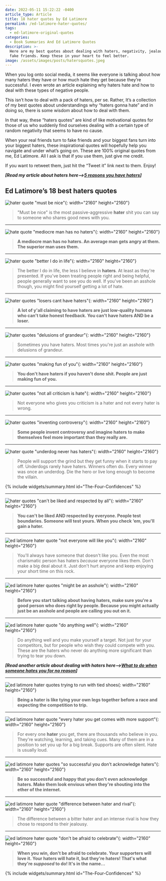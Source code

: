 ```yaml
---
date: 2022-05-11 15:22:22 -0400
article_type: Article
title: 18 hater quotes by Ed Latimore
permalink: /ed-latimore-hater-quotes/
tags:
  - ed-latimore-original-quotes
categories:
  - Book Summaries And Ed Latimore Quotes
description: >-
  Here are my best quotes about dealing with haters, negativity, jealousy, and
  fake friends. Keep these in your heart to feel better.
image: /assets/images/posts/hatersquotes.jpeg
---
```

When you log onto social media, it seems like everyone is talking about how many haters they have or how much hate they get because they’re successful. I even wrote an article explaining why haters hate and how to deal with these types of negative people.

This isn’t how to deal with a pack of haters, per se. Rather, It’s a collection of my best quotes about understandings why “haters gonna hate” and in doing so, there is some wisdom about how to deal with them.

In that way, these “haters quotes” are kind of like motivational quotes for those of us who suddenly find ourselves dealing with a certain type of random negativity that seems to have no cause.

When your real friends turn to fake friends and your biggest fans turn into your biggest haters, these inspirational quotes will hopefully help you navigate and under what’s going on. These are 100% original quotes from me, Ed Latimore. All I ask is that if you use them, just give me credit.

If you want to retweet them, just hit the “Tweet it” link next to them. Enjoy!

***\[Read my article about haters here–&gt;[5 reasons you have haters](/why-you-have-haters-even-if-you-arent-an-asshole/)\]***

## Ed Latimore’s 18 best haters quotes

![hater quote &quot;must be nice&quot;](/assets/images/posts/mustbenice.png){: width="2160" height="2160"}

> "Must be nice" is the most passive-aggressive **hater** shit you can say to someone who shares good news with you.

---

![hate quote &quot;mediocre man has no haters&quot;](/assets/images/posts/mediocreman.png){: width="2160" height="2160"}

> **A mediocre man has no haters. An average man gets angry at them. The superior man uses them.**

---

![hater quote &quot;better I do in life&quot;](/assets/images/posts/betteridoinlife.png){: width="2160" height="2160"}

> The better I do in life, the less I believe in **haters**. At least as they're presented. If you've been treating people right and being helpful, people generally want to see you do well. If you've been an asshole though, you might find yourself getting a lot of hate.

---

![hater quotes &quot;losers cant have haters&quot;](/assets/images/posts/loserscanthavehaters.png){: width="2160" height="2160"}

> **A lot of y'all claiming to have haters are just low-quality humans who can't take honest feedback. You can't have haters AND be a loser.**

---

![hater quotes &quot;delusions of grandeur&quot;](/assets/images/posts/delusiosofgrandeur.png){: width="2160" height="2160"}

> Sometimes you have haters. Most times you're just an asshole with delusions of grandeur.

---

![hater quotes &quot;making fun of you&quot;](/assets/images/posts/makingfunofyou.png){: width="2160" height="2160"}

> **You don't have haters if you haven't done shit. People are just making fun of you.**

---

![hater quotes &quot;not all criticism is hate&quot;](/assets/images/posts/notallcriticismishate.png){: width="2160" height="2160"}

> Not everyone who gives you criticism is a hater and not every hater is wrong.

---

![hater quotes &quot;inventing controversy&quot;](/assets/images/posts/inventcontroversy.png){: width="2160" height="2160"}

> **Some people invent controversy and imagine haters to make themselves feel more important than they really are.**

---

![hater quote &quot;underdog never has haters&quot;](/assets/images/posts/supportthegrind.png){: width="2160" height="2160"}

> People will support the grind but they get funny when it starts to pay off. Underdogs rarely have haters. Winners often do. Every winner was once an underdog. Die the hero or live long enough to become the villain.

{% include widgets/summary.html id="The-Four-Confidences" %}

---

![hater quotes &quot;can't be liked and respected by all&quot;](/assets/images/posts/likedandrespectedbyallpng.png){: width="2160" height="2160"}

> **You can't be liked AND respected by everyone. People test boundaries. Someone will test yours. When you check ‘em, you'll gain a hater.**

---

![ed latimore hater quote &quot;not everyone will like you&quot;](/assets/images/posts/someonewillalwaysdislike.png){: width="2160" height="2160"}

> You'll always have someone that doesn't like you. Even the most charismatic person has haters *because* everyone likes them. Don't make a big deal about it. Just don't hurt anyone and keep enjoying your short time on this rock.

---

![ed latimore hater quotes &quot;might be an asshole&quot;](/assets/images/posts/mightbeanasshole.png){: width="2160" height="2160"}

> **Before you start talking about having haters, make sure you're a good person who does right by people. Because you might actually just be an asshole and people are calling you out on it.**

---

![ed latimore hater quote &quot;do anything well&quot;](/assets/images/posts/doanythingwell.png){: width="2160" height="2160"}

> Do anything well and you make yourself a target. Not just for your competitors, but for people who wish they could compete with you. These are the haters who never do anything more significant than trying to tear you down.

***\[Read another article about dealing with haters here–&gt;[What to do when someone hates you for no reason](/when-someone-hates-you-for-no-reason/)\]***

---

![ed latimore hater quotes trying to run with tied shoes](/assets/images/posts/haterrunningwithtiedshoes.png){: width="2160" height="2160"}

> **Being a hater is like tying your own legs together before a race and expecting the competition to trip.**

---

![ed latimore hater quote &quot;every hater you get comes with more support&quot;](/assets/images/posts/everyhateryouget.png){: width="2160" height="2160"}

> For every one **hater** you get, there are thousands who believe in you. They're watching, learning, and taking cues. Many of them are in a position to set you up for a big break. Supports are often silent. Hate is usually loud.

---

![ed latimore hater quotes &quot;so successful you don't acknowledge haters&quot;](/assets/images/posts/sosuccessfulyoudontevenacknowledgehaters.png){: width="2160" height="2160"}

> **Be so successful and happy that you don't even acknowledge haters. Make them look envious when they're shouting into the ether of the internet.**

---

![ed latimore hater quote &quot;difference between hater and rival&quot;](/assets/images/posts/haterandrivalresponse.png){: width="2160" height="2160"}

> The difference between a bitter hater and an intense rival is how they chose to respond to their jealousy.

---

![ed latimore hater quote &quot;don't be afraid to celebrate&quot;](/assets/images/posts/don-tbeafraidtocelebrate.png){: width="2160" height="2160"}

> **When you win, don't be afraid to celebrate. Your supporters will love it. Your haters will hate it, but they're haters! That's what they're *supposed* to do! It's in the name…**

{% include widgets/summary.html id="The-Four-Confidences" %}